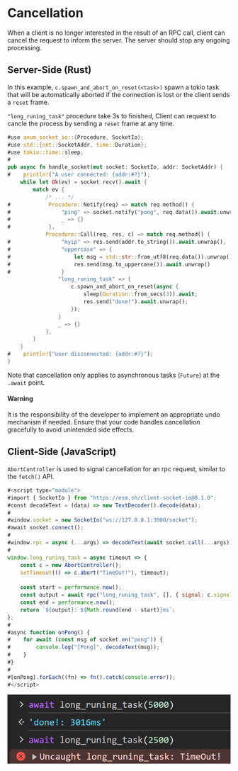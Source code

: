 # Cancellation

When a client is no longer interested in the result of an RPC call, client can
cancel the request to inform the server. The server should stop any ongoing
processing.

## Server-Side (Rust)

In this example, `c.spawn_and_abort_on_reset(<task>)` spawn a tokio task that
will be automatically aborted if the connection is lost or the client sends a
`reset` frame.

`"long_runing_task"` procedure take 3s to finished, Client can request to cancle
the process by sending a `reset` frame at any time.

```rust
#use axum_socket_io::{Procedure, SocketIo};
#use std::{net::SocketAddr, time::Duration};
#use tokio::time::sleep;
#
pub async fn handle_socket(mut socket: SocketIo, addr: SocketAddr) {
#    println!("A user connected: {addr:#?}");
    while let Ok(ev) = socket.recv().await {
        match ev {
            /* ... */
#            Procedure::Notify(req) => match req.method() {
#                "ping" => socket.notify("pong", req.data()).await.unwrap(),
#                _ => {}
#            },
            Procedure::Call(req, res, c) => match req.method() {
#                "myip" => res.send(addr.to_string()).await.unwrap(),
#                "uppercase" => {
#                    let msg = std::str::from_utf8(req.data()).unwrap();
#                    res.send(msg.to_uppercase()).await.unwrap()
#                }
                "long_runing_task" => {
                    c.spawn_and_abort_on_reset(async {
                        sleep(Duration::from_secs(3)).await;
                        res.send("done!").await.unwrap();
                    });
                }
                _ => {}
            },
        }
    }
#    println!("user disconnected: {addr:#?}");
}
```

Note that cancellation only applies to asynchronous tasks (`Future`) at the
`.await` point.

#### Warning

It is the responsibility of the developer to implement an appropriate undo
mechanism if needed. Ensure that your code handles cancellation gracefully to
avoid unintended side effects.

## Client-Side (JavaScript)

`AbortController` is used to signal cancellation for an rpc request, similar to
the `fetch()` API.

```javascript
#<script type="module">
#import { SocketIo } from "https://esm.sh/client-socket-io@0.1.0";
#const decodeText = (data) => new TextDecoder().decode(data);
#
#window.socket = new SocketIo("ws://127.0.0.1:3000/socket");
#await socket.connect();
#
#window.rpc = async (...args) => decodeText(await socket.call(...args));
#
window.long_runing_task = async timeout => {
    const c = new AbortController();
    setTimeout(() => c.abort("TimeOut!"), timeout);

    const start = performance.now();
    const output = await rpc("long_runing_task", [], { signal: c.signal });
    const end = performance.now();
    return `${output}: ${Math.round(end - start)}ms`;
};
#
#async function onPong() {
#    for await (const msg of socket.on("pong")) {
#        console.log("[Pong]", decodeText(msg));
#    }
#}
#
#[onPong].forEach((fn) => fn().catch(console.error));
#</script>
```

![PingPong Example](assets/timeout.png)
